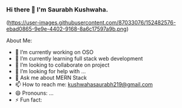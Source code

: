 ### Hi there 👋 I'm Saurabh Kushwaha.


(https://user-images.githubusercontent.com/87033076/152482576-ebad0865-9e9e-4402-9168-8a6c17597a9b.png)

About Me:
- 🔭 I’m currently working on OSO
- 🌱 I’m currently learning full stack web development
- 👯 I’m looking to collaborate on project
- 🤔 I’m looking for help with ...
- 💬 Ask me about MERN Stack
- 📫 How to reach me: kushwahasaurabh219@gmail.com
- 😄 Pronouns: ...
- ⚡ Fun fact:

